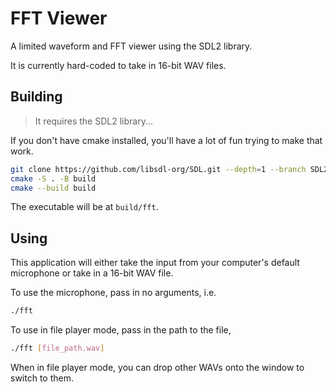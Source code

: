 # FFT Viewer
A limited waveform and FFT viewer using the SDL2 library.

It is currently hard-coded to take in 16-bit WAV files.

## Building
> It requires the SDL2 library...

If you don't have cmake installed, you'll have a lot of fun trying to make that work.

```sh
git clone https://github.com/libsdl-org/SDL.git --depth=1 --branch SDL2 vendored/SDL
cmake -S . -B build
cmake --build build
```
The executable will be at `build/fft`.

## Using
This application will either take the input from your computer's default microphone
or take in a 16-bit WAV file.

To use the microphone, pass in no arguments, i.e.
```sh
./fft
```

To use in file player mode, pass in the path to the file,
```sh
./fft [file_path.wav]
```
When in file player mode, you can drop other WAVs onto the window to switch to them.

